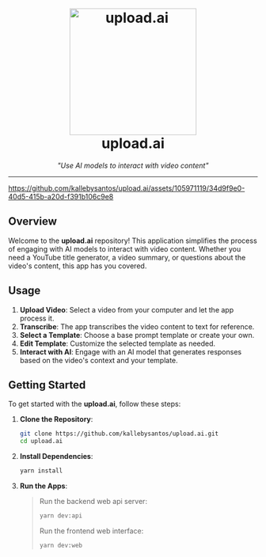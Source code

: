<h1 align="center">
  <img src="https://github.com/kallebysantos/upload.ai/assets/105971119/b4760597-5a39-47d6-80bb-5d7a0cb29bdd" width="256px" alt="upload.ai">
   <br />
 upload.ai
</h1>

<p align="center">
  <i>"Use AI models to interact with video content"</i>
</p>

---

<p align="center">

https://github.com/kallebysantos/upload.ai/assets/105971119/34d9f9e0-40d5-415b-a20d-f391b106c9e8

</p>

## Overview

Welcome to the **upload.ai** repository! This application simplifies the process of engaging with AI models to interact with video content. Whether you need a YouTube title generator, a video summary, or questions about the video's content, this app has you covered.

## Usage

1. **Upload Video**: Select a video from your computer and let the app process it.
2. **Transcribe**: The app transcribes the video content to text for reference.
3. **Select a Template**: Choose a base prompt template or create your own.
4. **Edit Template**: Customize the selected template as needed.
5. **Interact with AI**: Engage with an AI model that generates responses based on the video's context and your template.

## Getting Started

To get started with the **upload.ai**, follow these steps:

1. **Clone the Repository**:

   ```bash
   git clone https://github.com/kallebysantos/upload.ai.git
   cd upload.ai
   ```

2. **Install Dependencies**:

   ```bash
   yarn install
   ```

3. **Run the Apps**:
   > Run the backend web api server:
   >
   > ```bash
   > yarn dev:api
   > ```
   >
   > Run the frontend web interface:
   >
   > ```bash
   > yarn dev:web
   > ```

